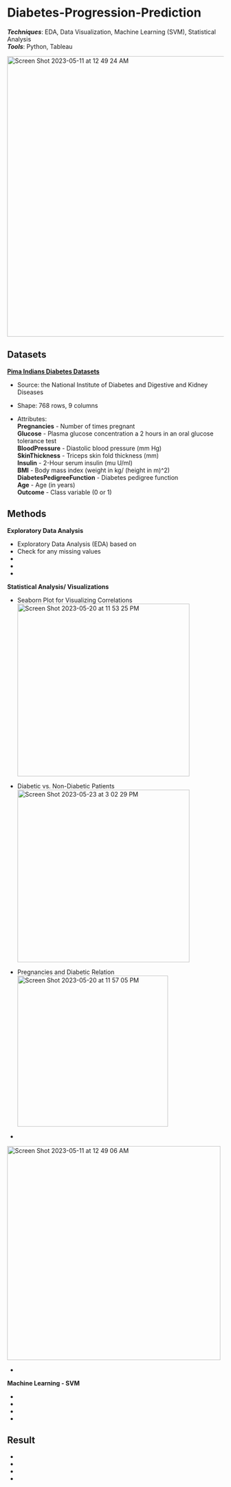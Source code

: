 # Diabetes-Progression-Prediction

_**Techniques**_: EDA, Data Visualization, Machine Learning (SVM), Statistical Analysis <br />
_**Tools**_: Python, Tableau

<img width="650" alt="Screen Shot 2023-05-11 at 12 49 24 AM" src="https://github.com/SeungPang11/Diabetes-Progression-Prediction/assets/67944800/63fe3886-d091-4e20-b2be-413cd8557270">
 


<br>
 
## Datasets
**[Pima Indians Diabetes Datasets](https://data.world/data-society/pima-indians-diabetes-database)** <br />
* Source: the National Institute of Diabetes and Digestive and Kidney Diseases

* Shape: 768 rows, 9 columns <br />

* Attributes: <br />
**Pregnancies** - Number of times pregnant <br />
**Glucose** - Plasma glucose concentration a 2 hours in an oral glucose tolerance test <br />
**BloodPressure** - Diastolic blood pressure (mm Hg) <br />
**SkinThickness** - Triceps skin fold thickness (mm) <br />
**Insulin** - 2-Hour serum insulin (mu U/ml) <br />
**BMI** - Body mass index (weight in kg/ (height in m)^2) <br />
**DiabetesPedigreeFunction** - Diabetes pedigree function <br />
**Age** - Age (in years) <br />
**Outcome** - Class variable (0 or 1) <br />


## Methods
____**Exploratory Data Analysis**____<br />
* Exploratory Data Analysis (EDA) based on 
* Check for any missing values
* 
* 
* 

____**Statistical Analysis/ Visualizations**____<br />

* Seaborn Plot for Visualizing Correlations <br />
<img width="400" alt="Screen Shot 2023-05-20 at 11 53 25 PM" src="https://github.com/SeungPang11/Diabetes-Progression-Prediction/assets/67944800/2d78f468-f87b-4b38-bebd-b3e811d894d9"> <br />


* Diabetic vs. Non-Diabetic Patients <br />
<img width="400" alt="Screen Shot 2023-05-23 at 3 02 29 PM" src="https://github.com/SeungPang11/Diabetes-Progression-Prediction/assets/67944800/11df8de8-3757-4fc2-b86d-c983730edb19"> <br />

* Pregnancies and Diabetic Relation <br />
<img width="350" alt="Screen Shot 2023-05-20 at 11 57 05 PM" src="https://github.com/SeungPang11/Diabetes-Progression-Prediction/assets/67944800/e9a3f5a3-6966-406a-b36f-ee639c1a5540"> <br />

* <br />
<img width="496" alt="Screen Shot 2023-05-11 at 12 49 06 AM" src="https://github.com/SeungPang11/Diabetes-Progression-Prediction/assets/67944800/4b788a26-aa48-4833-95f5-0af566f1eb42"> <br />

*

__**Machine Learning - SVM**__<br />
* <br />
* <br />


* 

* 



## Result
* 
* 
* 
* 







